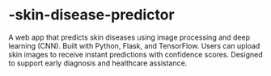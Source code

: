 # -skin-disease-predictor
A web app that predicts skin diseases using image processing and deep learning (CNN). Built with Python, Flask, and TensorFlow. Users can upload skin images to receive instant predictions with confidence scores. Designed to support early diagnosis and healthcare assistance.
